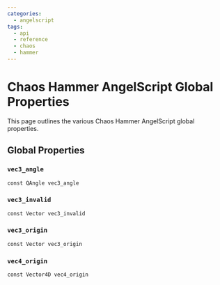 ```yaml
---
categories:
  - angelscript
tags:
  - api
  - reference
  - chaos
  - hammer
---
```


# Chaos Hammer AngelScript Global Properties

This page outlines the various Chaos Hammer AngelScript global properties.

## Global Properties

### `vec3_angle`

```as
const QAngle vec3_angle
```

### `vec3_invalid`

```as
const Vector vec3_invalid
```

### `vec3_origin`

```as
const Vector vec3_origin
```

### `vec4_origin`

```as
const Vector4D vec4_origin
```
